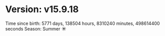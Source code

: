# Version: v15.9.18
Time since birth: 5771 days, 138504 hours, 8310240 minutes, 498614400 seconds
Season: Summer ☀️
